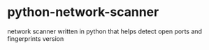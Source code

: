 # python-network-scanner
network scanner written in python that helps detect open ports and fingerprints version
